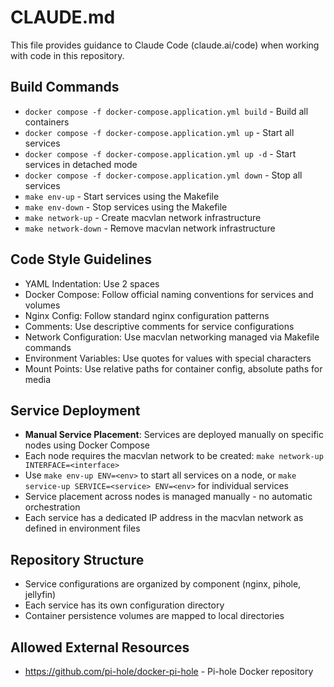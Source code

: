 # CLAUDE.md

This file provides guidance to Claude Code (claude.ai/code) when working with code in this repository.

## Build Commands
- `docker compose -f docker-compose.application.yml build` - Build all containers
- `docker compose -f docker-compose.application.yml up` - Start all services
- `docker compose -f docker-compose.application.yml up -d` - Start services in detached mode
- `docker compose -f docker-compose.application.yml down` - Stop all services
- `make env-up` - Start services using the Makefile
- `make env-down` - Stop services using the Makefile
- `make network-up` - Create macvlan network infrastructure
- `make network-down` - Remove macvlan network infrastructure

## Code Style Guidelines
- YAML Indentation: Use 2 spaces
- Docker Compose: Follow official naming conventions for services and volumes
- Nginx Config: Follow standard nginx configuration patterns
- Comments: Use descriptive comments for service configurations
- Network Configuration: Use macvlan networking managed via Makefile commands
- Environment Variables: Use quotes for values with special characters
- Mount Points: Use relative paths for container config, absolute paths for media

## Service Deployment
- **Manual Service Placement**: Services are deployed manually on specific nodes using Docker Compose
- Each node requires the macvlan network to be created: `make network-up INTERFACE=<interface>`
- Use `make env-up ENV=<env>` to start all services on a node, or `make service-up SERVICE=<service> ENV=<env>` for individual services
- Service placement across nodes is managed manually - no automatic orchestration
- Each service has a dedicated IP address in the macvlan network as defined in environment files

## Repository Structure
- Service configurations are organized by component (nginx, pihole, jellyfin)
- Each service has its own configuration directory
- Container persistence volumes are mapped to local directories

## Allowed External Resources
- https://github.com/pi-hole/docker-pi-hole - Pi-hole Docker repository